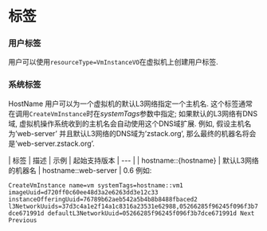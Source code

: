 # 标签

### 用户标签

用户可以使用`resourceType=VmInstanceVO`在虚拟机上创建用户标签. 

### 系统标签

HostName
用户可以为一个虚拟机的默认L3网络指定一个主机名. 这个标签通常在调用`CreateVmInstance`时在*systemTags*参数中指定; 如果默认的L3网络有DNS域, 虚拟机操作系统收到的主机名会自动使用这个DNS域扩展. 例如, 假设主机名为’web-server’ 并且默认L3网络的DNS域为’zstack.org’, 那么最终的机器名将会是’web-server.zstack.org’.

| 标签 | 描述 | 示例 | 起始支持版本
| --- | 
| hostname::{hostname}	| 默认L3网络的机器名 | hostname::web-server | 0.6
例如:

`CreateVmInstance name=vm systemTags=hostname::vm1 imageUuid=d720ff0c60ee48d3a2e6263dd3e12c33 instanceOfferingUuid=76789b62aeb542a5b4b8b8488fbaced2 l3NetworkUuids=37d3c4a1e2f14a1c8316a23531e62988,05266285f96245f096f3b7dce671991d defaultL3NetworkUuid=05266285f96245f096f3b7dce671991d
Next  Previous`
